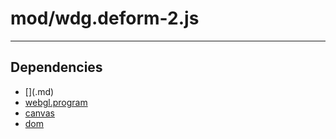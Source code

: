 # mod/wdg.deform-2.js

----

## Dependencies
* [$]($.md)
* [webgl.program](webgl.program.md)
* [canvas](canvas.md)
* [dom](dom.md)